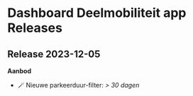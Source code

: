 # Dashboard Deelmobiliteit app Releases

## Release 2023-12-05

**Aanbod**

- 🪄 Nieuwe parkeerduur-filter: _> 30 dagen_
